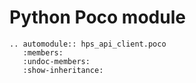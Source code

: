 # Python Poco module


```{eval-rst}
.. automodule:: hps_api_client.poco
   :members:
   :undoc-members:
   :show-inheritance:
```